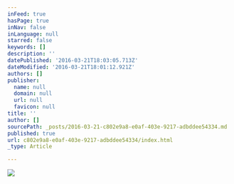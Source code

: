 ```yaml
---
inFeed: true
hasPage: true
inNav: false
inLanguage: null
starred: false
keywords: []
description: ''
datePublished: '2016-03-21T18:03:05.713Z'
dateModified: '2016-03-21T18:01:12.921Z'
authors: []
publisher:
  name: null
  domain: null
  url: null
  favicon: null
title: ''
author: []
sourcePath: _posts/2016-03-21-c802e9a8-e0af-403e-9217-adbddee54334.md
published: true
url: c802e9a8-e0af-403e-9217-adbddee54334/index.html
_type: Article

---
```

![](https://the-grid-user-content.s3-us-west-2.amazonaws.com/0a9e152f-2e6c-4911-a4f0-d3eff8d58593.jpg)